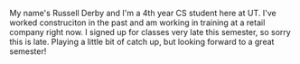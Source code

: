 My name's Russell Derby and I'm a 4th year CS student here at UT. I've worked construciton in the past and am working in training at a retail company right now. I signed up for classes very late this semester, so sorry this is late. Playing a little bit of catch up, but looking forward to a great semester!
